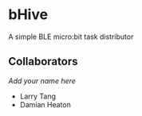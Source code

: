 # bHive
A simple BLE micro:bit task distributor

## Collaborators
*Add your name here*
- Larry Tang
- Damian Heaton
